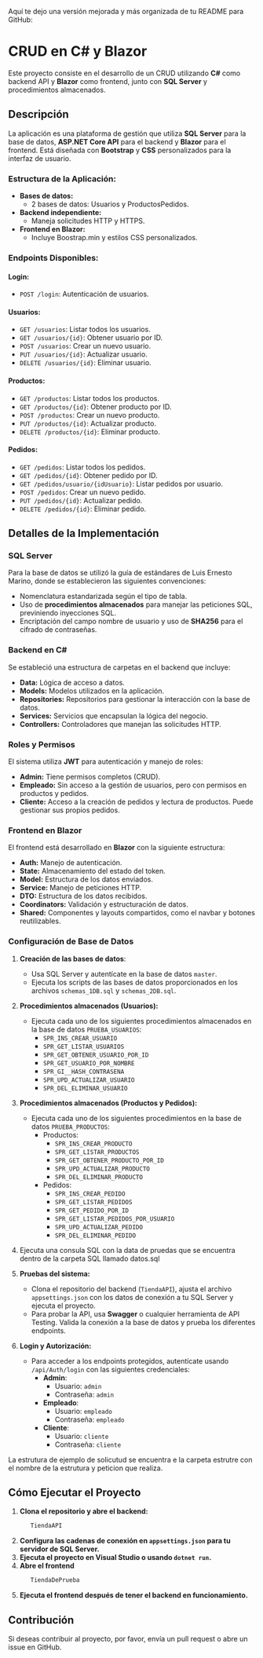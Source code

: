 Aquí te dejo una versión mejorada y más organizada de tu README para GitHub:

# CRUD en C# y Blazor

Este proyecto consiste en el desarrollo de un CRUD utilizando **C#** como backend API y **Blazor** como frontend, junto con **SQL Server** y procedimientos almacenados.

## Descripción

La aplicación es una plataforma de gestión que utiliza **SQL Server** para la base de datos, **ASP.NET Core API** para el backend y **Blazor** para el frontend. Está diseñada con **Bootstrap** y **CSS** personalizados para la interfaz de usuario.

### Estructura de la Aplicación:

- **Bases de datos:**  
  - 2 bases de datos: Usuarios y ProductosPedidos.
- **Backend independiente:**  
  - Maneja solicitudes HTTP y HTTPS.
- **Frontend en Blazor:**  
  - Incluye Boostrap.min y estilos CSS personalizados.

### Endpoints Disponibles:

#### Login:
- `POST /login`: Autenticación de usuarios.

#### Usuarios:
- `GET /usuarios`: Listar todos los usuarios.
- `GET /usuarios/{id}`: Obtener usuario por ID.
- `POST /usuarios`: Crear un nuevo usuario.
- `PUT /usuarios/{id}`: Actualizar usuario.
- `DELETE /usuarios/{id}`: Eliminar usuario.

#### Productos:
- `GET /productos`: Listar todos los productos.
- `GET /productos/{id}`: Obtener producto por ID.
- `POST /productos`: Crear un nuevo producto.
- `PUT /productos/{id}`: Actualizar producto.
- `DELETE /productos/{id}`: Eliminar producto.

#### Pedidos:
- `GET /pedidos`: Listar todos los pedidos.
- `GET /pedidos/{id}`: Obtener pedido por ID.
- `GET /pedidos/usuario/{idUsuario}`: Listar pedidos por usuario.
- `POST /pedidos`: Crear un nuevo pedido.
- `PUT /pedidos/{id}`: Actualizar pedido.
- `DELETE /pedidos/{id}`: Eliminar pedido.

## Detalles de la Implementación

### SQL Server
Para la base de datos se utilizó la guía de estándares de Luis Ernesto Marino, donde se establecieron las siguientes convenciones:

- Nomenclatura estandarizada según el tipo de tabla.
- Uso de **procedimientos almacenados** para manejar las peticiones SQL, previniendo inyecciones SQL.
- Encriptación del campo nombre de usuario y uso de **SHA256** para el cifrado de contraseñas.

### Backend en C#
Se estableció una estructura de carpetas en el backend que incluye:

- **Data:** Lógica de acceso a datos.
- **Models:** Modelos utilizados en la aplicación.
- **Repositories:** Repositorios para gestionar la interacción con la base de datos.
- **Services:** Servicios que encapsulan la lógica del negocio.
- **Controllers:** Controladores que manejan las solicitudes HTTP.

### Roles y Permisos

El sistema utiliza **JWT** para autenticación y manejo de roles:

- **Admin:** Tiene permisos completos (CRUD).
- **Empleado:** Sin acceso a la gestión de usuarios, pero con permisos en productos y pedidos.
- **Cliente:** Acceso a la creación de pedidos y lectura de productos. Puede gestionar sus propios pedidos.

### Frontend en Blazor

El frontend está desarrollado en **Blazor** con la siguiente estructura:

- **Auth:** Manejo de autenticación.
- **State:** Almacenamiento del estado del token.
- **Model:** Estructura de los datos enviados.
- **Service:** Manejo de peticiones HTTP.
- **DTO:** Estructura de los datos recibidos.
- **Coordinators:** Validación y estructuración de datos.
- **Shared:** Componentes y layouts compartidos, como el navbar y botones reutilizables.

### Configuración de Base de Datos

1. **Creación de las bases de datos**: 
   - Usa SQL Server y autentícate en la base de datos `master`.
   - Ejecuta los scripts de las bases de datos proporcionados en los archivos `schemas_1DB.sql` y `schemas_2DB.sql`.
   
2. **Procedimientos almacenados (Usuarios):**
   - Ejecuta cada uno de los siguientes procedimientos almacenados en la base de datos `PRUEBA_USUARIOS`:
     - `SPR_INS_CREAR_USUARIO`
     - `SPR_GET_LISTAR_USUARIOS`
     - `SPR_GET_OBTENER_USUARIO_POR_ID`
     - `SPR_GET_USUARIO_POR_NOMBRE`
     - `SPR_GI__HASH_CONTRASENA`
     - `SPR_UPD_ACTUALIZAR_USUARIO`
     - `SPR_DEL_ELIMINAR_USUARIO`

3. **Procedimientos almacenados (Productos y Pedidos):**
   - Ejecuta cada uno de los siguientes procedimientos en la base de datos `PRUEBA_PRODUCTOS`:
     - Productos:
       - `SPR_INS_CREAR_PRODUCTO`
       - `SPR_GET_LISTAR_PRODUCTOS`
       - `SPR_GET_OBTENER_PRODUCTO_POR_ID`
       - `SPR_UPD_ACTUALIZAR_PRODUCTO`
       - `SPR_DEL_ELIMINAR_PRODUCTO`
     - Pedidos:
       - `SPR_INS_CREAR_PEDIDO`
       - `SPR_GET_LISTAR_PEDIDOS`
       - `SPR_GET_PEDIDO_POR_ID`
       - `SPR_GET_LISTAR_PEDIDOS_POR_USUARIO`
       - `SPR_UPD_ACTUALIZAR_PEDIDO`
       - `SPR_DEL_ELIMINAR_PEDIDO`

4. Ejecuta una consula SQL con la data de pruedas que se encuentra dentro de la carpeta SQL llamado datos.sql
5. **Pruebas del sistema:**
   - Clona el repositorio del backend (`TiendaAPI`), ajusta el archivo `appsettings.json` con los datos de conexión a tu SQL Server y ejecuta el proyecto.
   - Para probar la API, usa **Swagger** o cualquier herramienta de API Testing. Valida la conexión a la base de datos y prueba los diferentes endpoints.
   
6. **Login y Autorización:**
   - Para acceder a los endpoints protegidos, autentícate usando `/api/Auth/login` con las siguientes credenciales:
     - **Admin**: 
       - Usuario: `admin`
       - Contraseña: `admin`
     - **Empleado**: 
       - Usuario: `empleado`
       - Contraseña: `empleado`
     - **Cliente**: 
       - Usuario: `cliente`
       - Contraseña: `cliente`

La estrutura de ejemplo de solicutud se encuentra e la carpeta estrutre con el nombre de la estrutura y peticion que realiza.

## Cómo Ejecutar el Proyecto

1. **Clona el repositorio  y abre el backend:**  
   ```bash
      TiendaAPI
   ```
2. **Configura las cadenas de conexión en `appsettings.json` para tu servidor de SQL Server.**
3. **Ejecuta el proyecto en Visual Studio o usando `dotnet run`.**
4. **Abre el frontend**  
   ```bash
      TiendaDePrueba
   ```
5. **Ejecuta el frontend después de tener el backend en funcionamiento.**

## Contribución

Si deseas contribuir al proyecto, por favor, envía un pull request o abre un issue en GitHub.

